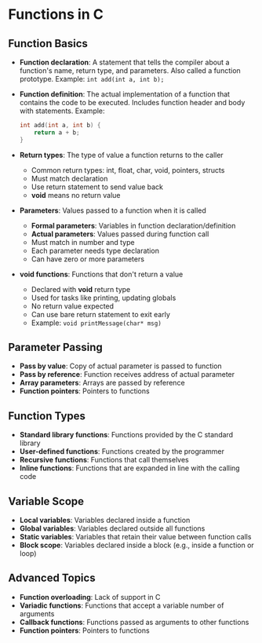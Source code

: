 # Functions in C

## Function Basics
- **Function declaration**: A statement that tells the compiler about a function's name, return type, and parameters. Also called a function prototype. Example: `int add(int a, int b);`

- **Function definition**: The actual implementation of a function that contains the code to be executed. Includes function header and body with statements. Example:
  ```c
  int add(int a, int b) {
      return a + b;
  }
  ```

- **Return types**: The type of value a function returns to the caller
  - Common return types: int, float, char, void, pointers, structs
  - Must match declaration
  - Use return statement to send value back
  - **void** means no return value

- **Parameters**: Values passed to a function when it is called
  - **Formal parameters**: Variables in function declaration/definition
  - **Actual parameters**: Values passed during function call
  - Must match in number and type
  - Each parameter needs type declaration
  - Can have zero or more parameters

- **void functions**: Functions that don't return a value
  - Declared with **void** return type
  - Used for tasks like printing, updating globals
  - No return value expected
  - Can use bare return statement to exit early
  - Example: `void printMessage(char* msg)`

## Parameter Passing
- **Pass by value**: Copy of actual parameter is passed to function
- **Pass by reference**: Function receives address of actual parameter
- **Array parameters**: Arrays are passed by reference
- **Function pointers**: Pointers to functions

## Function Types
- **Standard library functions**: Functions provided by the C standard library
- **User-defined functions**: Functions created by the programmer
- **Recursive functions**: Functions that call themselves
- **Inline functions**: Functions that are expanded in line with the calling code

## Variable Scope
- **Local variables**: Variables declared inside a function
- **Global variables**: Variables declared outside all functions
- **Static variables**: Variables that retain their value between function calls
- **Block scope**: Variables declared inside a block (e.g., inside a function or loop)

## Advanced Topics
- **Function overloading**: Lack of support in C
- **Variadic functions**: Functions that accept a variable number of arguments
- **Callback functions**: Functions passed as arguments to other functions
- **Function pointers**: Pointers to functions
